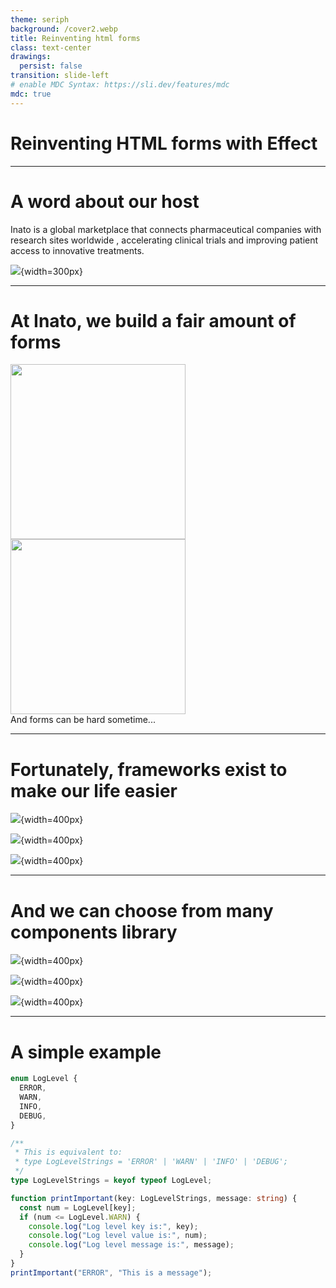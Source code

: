 ```yaml
---
theme: seriph
background: /cover2.webp
title: Reinventing html forms
class: text-center
drawings:
  persist: false
transition: slide-left
# enable MDC Syntax: https://sli.dev/features/mdc
mdc: true
---
```


# Reinventing HTML forms with Effect


---

# A word about our host




<v-click> Inato is a global marketplace </v-click> <v-click> that connects pharmaceutical companies with research sites worldwide</v-click> <v-click>, accelerating clinical trials and improving patient access to innovative treatments.</v-click>

![](/inato.png){width=300px}

---

# At Inato, we build a fair amount of forms

<div class="grid grid-cols-2 gap-12">
  <img src="/form1.png" width=280/>
  <img src="/form2.png" width=280/>
</div>

<v-click>
And forms can be hard sometime...
</v-click>

---

# Fortunately, frameworks exist to make our life easier
<div />

![](/reacthookform.png){width=400px}


![](/mantine.svg){width=400px}


![](/tanstackform.png){width=400px}

---

# And we can choose from many components library
<div />

![](/shadcn.png){width=400px}

![](/mantine.svg){width=400px}

![](/antd.png){width=400px}

---

# A simple example

```ts
enum LogLevel {
  ERROR,
  WARN,
  INFO,
  DEBUG,
}

/**
 * This is equivalent to:
 * type LogLevelStrings = 'ERROR' | 'WARN' | 'INFO' | 'DEBUG';
 */
type LogLevelStrings = keyof typeof LogLevel;

function printImportant(key: LogLevelStrings, message: string) {
  const num = LogLevel[key];
  if (num <= LogLevel.WARN) {
    console.log("Log level key is:", key);
    console.log("Log level value is:", num);
    console.log("Log level message is:", message);
  }
}
printImportant("ERROR", "This is a message");
```